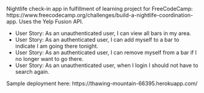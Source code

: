 <p>Nightlife check-in app in fulfillment of learning project for FreeCodeCamp: https://www.freecodecamp.org/challenges/build-a-nightlife-coordination-app. Uses the Yelp Fusion API.</p>

<ul>
<li>User Story: As an unauthenticated user, I can view all bars in my area.</li>
<li>User Story: As an authenticated user, I can add myself to a bar to indicate I am going there tonight.</li>
<li>User Story: As an authenticated user, I can remove myself from a bar if I no longer want to go there.</li>
<li>User Story: As an unauthenticated user, when I login I should not have to search again.</li>
</ul>

<p>Sample deployment here: https://thawing-mountain-66395.herokuapp.com/</p>